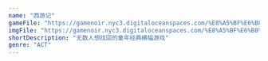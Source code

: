 ```yaml
---
name: "西游记"
gameFile: "https://gamenoir.nyc3.digitaloceanspaces.com/%E8%A5%BF%E6%B8%B8%E8%AE%B0/west.zip"
imgFile: "https://gamenoir.nyc3.digitaloceanspaces.com/%E8%A5%BF%E6%B8%B8%E8%AE%B0/original.webp"
shortDescription: "无数人想找回的童年经典横幅游戏"
genre: "ACT"
---
```

